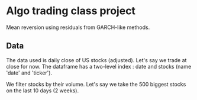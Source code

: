 # Algo trading class project
Mean reversion using residuals from GARCH-like methods.

## Data
The data used is daily close of US stocks (adjusted). Let's say we trade at
close for now.
The dataframe has a two-level index : date and stocks (name 'date' and 'ticker').

We filter stocks by their volume. Let's say we take the 500 biggest stocks on the
last 10 days (2 weeks).  
